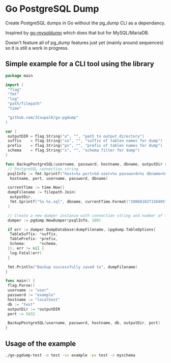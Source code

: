 # Go PostgreSQL Dump

Create PostgreSQL dumps in Go without the pg_dump CLI as a dependancy.

Inspired by [go-mysqldump](https://github.com/jamf/go-mysqldump) which does that but for MySQL/MariaDB.

Doesn't feature all of pg_dump features just yet (mainly around sequences) so it is still a work in progress.

## Simple example for a CLI tool using the library

```go
package main

import (
 "flag"
 "fmt"
 "log"
 "path/filepath"
 "time"

 "github.com/JCoupalK/go-pgdump"
)

var (
 outputDIR = flag.String("o", "", "path to output directory")
 suffix    = flag.String("sx", "", "suffix of tablen names for dump")
 prefix    = flag.String("px", "", "prefix of tablen names for dump")
 schema    = flag.String("s", "", "schema filter for dump")
)

func BackupPostgreSQL(username, password, hostname, dbname, outputDir string, port int) {
 // PostgreSQL connection string
 psqlInfo := fmt.Sprintf("host=%s port=%d user=%s password=%s dbname=%s sslmode=disable",
  hostname, port, username, password, dbname)

 currentTime := time.Now()
 dumpFilename := filepath.Join(
  outputDir,
  fmt.Sprintf("%s-%s.sql", dbname, currentTime.Format("20060102T150405")),
 )

 // Create a new dumper instance with connection string and number of threads
 dumper := pgdump.NewDumper(psqlInfo, 100)

 if err := dumper.DumpDatabase(dumpFilename, &pgdump.TableOptions{
  TableSuffix: *suffix,
  TablePrefix: *prefix,
  Schema:      *schema,
 }); err != nil {
  log.Fatal(err)
 }

 fmt.Println("Backup successfully saved to", dumpFilename)
}

func main() {
 flag.Parse()
 username := "user"
 password := "example"
 hostname := "localhost"
 db := "test"
 outputDir := *outputDIR
 port := 5432

 BackupPostgreSQL(username, password, hostname, db, outputDir, port)
}
```

## Usage of the example

```bash
./go-pgdump-test -o test -sx example -px test -s myschema
```
